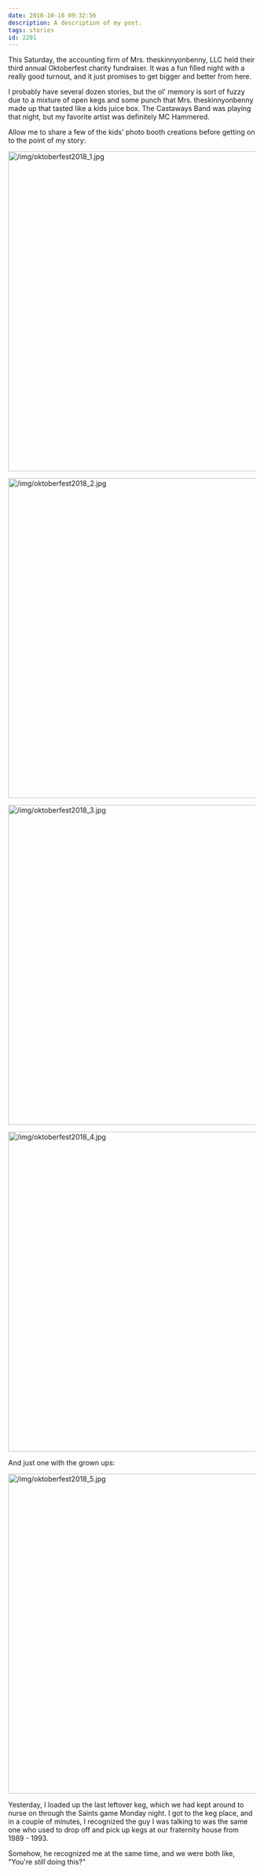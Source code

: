 ```yaml
---
date: 2018-10-10 09:32:56
description: A description of my post.
tags: stories
id: 2201
---
```

This Saturday, the accounting firm of Mrs. theskinnyonbenny, LLC held their third annual Oktoberfest charity fundraiser.  It was a fun filled night with a really good turnout, and it just promises to get bigger and better from here.

I probably have several dozen stories, but the ol' memory is sort of fuzzy due to a mixture of open kegs and some punch that Mrs. theskinnyonbenny made up that tasted like a kids juice box.  The Castaways Band was playing that night, but my favorite artist was definitely MC Hammered.
<!--more-->
Allow me to share a few of the kids' photo booth creations before getting on to the point of my story:

<a class="lightview centered" href="/img/oktoberfest2018_1.jpg" data-lightview-caption="" data-lightview-group="group1"><img src="/img/oktoberfest2018_1.jpg" alt="/img/oktoberfest2018_1.jpg" width="650px"><br><span class="caption"></span></a>

<a class="lightview centered" href="/img/oktoberfest2018_2.jpg" data-lightview-caption="" data-lightview-group="group1"><img src="/img/oktoberfest2018_2.jpg" alt="/img/oktoberfest2018_2.jpg" width="650px"><br><span class="caption"></span></a>

<a class="lightview centered" href="/img/oktoberfest2018_3.jpg" data-lightview-caption="" data-lightview-group="group1"><img src="/img/oktoberfest2018_3.jpg" alt="/img/oktoberfest2018_3.jpg" width="650px"><br><span class="caption"></span></a>

<a class="lightview centered" href="/img/oktoberfest2018_4.jpg" data-lightview-caption="" data-lightview-group="group1"><img src="/img/oktoberfest2018_4.jpg" alt="/img/oktoberfest2018_4.jpg" width="650px"><br><span class="caption"></span></a>

And just one with the grown ups:

<a class="lightview centered" href="/img/oktoberfest2018_5.jpg" data-lightview-caption="" data-lightview-group="group1"><img src="/img/oktoberfest2018_5.jpg" alt="/img/oktoberfest2018_5.jpg" width="650px"><br><span class="caption"></span></a>

Yesterday, I loaded up the last leftover keg, which we had kept around to nurse on through the Saints game Monday night.  I got to the keg place, and in a couple of minutes, I recognized the guy I was talking to was the same one who used to drop off and pick up kegs at our fraternity house from 1989 - 1993. 

Somehow, he recognized me at the same time, and we were both like, "You're <i>still</i> doing this?"
